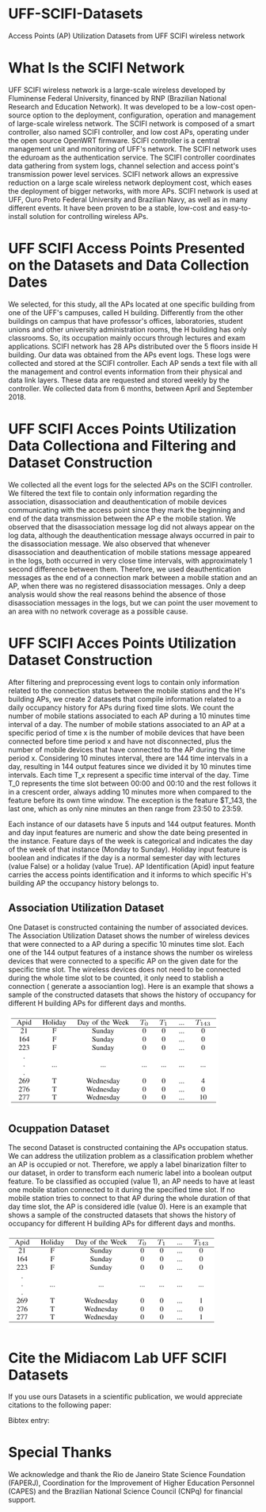 
# UFF-SCIFI-Datasets
Access Points (AP) Utilization Datasets from UFF SCIFI wireless network

# What Is the SCIFI Network

UFF SCIFI wireless network is a large-scale wireless developed by Fluminense Federal University, financed by RNP (Brazilian National Research and Education Network). It was developed to be a low-cost open-source option to the deployment, configuration, operation and management of large-scale wireless network. The SCIFI network is composed of a smart controller, also named SCIFI controller, and low cost APs, operating under the open source OpenWRT firmware.  SCIFI controller is a central management unit and monitoring of UFF's network. The SCIFI network uses the eduroam as the authentication service.  The SCIFI controller coordinates data gathering from system logs, channel selection and access point's transmission power level services. SCIFI network allows an expressive reduction on a large scale wireless network deployment cost, which eases the deployment of bigger networks, with more APs. SCIFI network is used at UFF, Ouro Preto Federal University and Brazilian Navy, as well as in many different events. It have been proven to be a stable, low-cost and easy-to-install solution for controlling wireless APs. 

# UFF SCIFI Access Points Presented on the Datasets and Data Collection Dates 

We selected, for this study, all the APs located at one specific building from one of the UFF's campuses, called H building. Differently from the other buildings on campus that have professor's offices, laboratories, student unions and other university administration rooms, the H building has only classrooms. So, its occupation mainly occurs through lectures and exam applications. SCIFI network has 28 APs distributed over the 5 floors inside H building. Our data was obtained from the APs event logs. These logs were collected and stored at the SCIFI controller. Each AP sends a text file with all the management and control events information from their physical and data link layers. These data are requested and stored weekly by the controller. We collected data from 6 months, between April and September 2018.

# UFF SCIFI Acces Points Utilization Data Collectiona and Filtering and Dataset Construction

We collected all the event logs for the selected APs on the SCIFI controller. We filtered the text file to contain only information regarding the association, disassociation and deauthentication of mobile devices communicating with the access point since they mark the beginning and end of the data transmission between the AP e the mobile station. We observed that the disassociation message log did not always appear on the log data, although the deauthentication message always occurred in pair to the disassociation message. We also observed that whenever disassociation and deauthentication of mobile stations message appeared in the logs, both occurred in very close time intervals, with approximately 1 second difference between them. Therefore, we used deauthentication messages as the end of a connection mark between a mobile station and an AP, when there was no registered disassociation messages. Only a deep analysis would show the real reasons behind the absence of those disassociation messages in the logs, but we can point the user movement to an area with no network coverage as a possible cause.



# UFF SCIFI Acces Points Utilization Dataset Construction

After filtering and preprocessing event logs to contain only information related to the connection status between the mobile stations and the H's building APs, 
we create 2 datasets that compile information related to a daily occupancy history for APs during fixed time slots. We count the number of mobile stations associated to each AP during a 10 minutes time interval of a day. The number of mobile stations associated to an AP at a specific period of time x is the number of mobile devices that have been connected before time period x and have not disconnected, plus the number of mobile devices that have connected to the AP during the time period x. Considering 10 minutes interval, there are 144 time intervals in a day, resulting in 144 output features since we divided it by 10 minutes time intervals. Each time T_x represent a specific time interval of the day. Time T_0 represents the time slot between 00:00 and 00:10 and the rest follows it in a crescent order, always adding 10 minutes more when compared to the feature before its own time window. The exception is the feature $T_143, the last one, which as only nine minutes an then range from 23:50 to 23:59. 


Each instance of our datasets have 5 inputs and 144 output features. Month and day input features are numeric and show the date being presented in the instance. Feature  days of the week is categorical and indicates the day of the week of that instance (Monday to Sunday). Holiday input feature is boolean and indicates if the day is a normal semester day with lectures (value False) or a holiday (value True). AP Identification (Apid) input feature carries the access points identification and it informs to which specific H's building AP the occupancy history belongs to.

## Association Utilization Dataset

One Dataset is constructed containing the number of associated devices. The Association Utilization Dataset shows the number of wireless devices that were connected to a AP during a specific 10 minutes time slot. Each one of the 144 output features of a instance shows the number os wireless devices that were connected to a specific AP on the given date for the specific time slot. The wireless devices does not need to be connected during the whole time slot to be counted, it only need to stablish a connection ( generate a associantion log). Here is an example that shows a sample of the constructed datasets that shows the history of occupancy for different H building APs for different days and months.

![Image 2](https://github.com/midiacom/UFF-SCIFI-Datasets/blob/master/Utilization_Dataset_Example.PNG)

## Ocuppation Dataset

The second Dataset is constructed containing the APs occupation status. We can address the utilization problem as a classification problem whether an AP is occupied or not. Therefore, we apply a label binarization filter to our dataset, in order to transform each numeric label into a boolean output feature. To be classified as occupied (value 1), an AP needs to have at least one mobile station connected to it during the specified time slot. If no mobile station tries to connect to that AP during the whole duration of that day time slot, the AP is considered idle (value 0). Here is an example that shows a sample of the constructed datasets that shows the history of occupancy for different H building APs for different days and months.

![Image 3](https://github.com/midiacom/UFF-SCIFI-Datasets/blob/master/Occupation_Dataset_Example.PNG)

# Cite the Midiacom Lab UFF SCIFI Datasets

If you use ours Datasets in a scientific publication, we would appreciate citations to the following paper:


Bibtex entry:


# Special Thanks

We  acknowledge  and thank the  Rio  de  Janeiro  State  Science Foundation  (FAPERJ), Coordination for the Improvement of Higher Education Personnel (CAPES) and  the  Brazilian  National Science Council (CNPq) for financial support.
